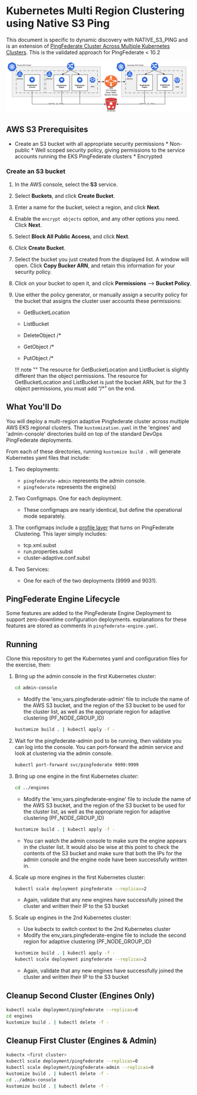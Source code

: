 # Kubernetes Multi Region Clustering using Native S3 Ping

This document is specific to dynamic discovery with  NATIVE_S3_PING and is an extension of [PingFederate Cluster Across Multiple Kubernetes Clusters](./deployK8sPFclusters.md). This is the validated approach for PingFederate < 10.2

![PingFederate AWS MultiRegion Deployment Diagram](../images/pf_aws_overview_diagram.png)

## AWS S3 Prerequisites

* Create an S3 bucket with all appropriate security permissions
      * Non-public
      * Well scoped security policy, giving permissions to the service accounts running the EKS PingFederate clusters
      * Encrypted

### Create an S3 bucket

1. In the AWS console, select the **S3** service.

1. Select **Buckets**, and click **Create Bucket**.

1. Enter a name for the bucket, select a region, and click **Next**.

1. Enable the `encrypt objects` option, and any other options you need. Click **Next**.

1. Select **Block All Public Access**, and click **Next**.

1. Click **Create Bucket**.

1. Select the bucket you just created from the displayed list. A window will open. Click **Copy Bucker ARN**, and retain this information for your security policy.

1. Click on your bucket to open it, and click **Permissions** --> **Bucket Policy**.

1. Use either the policy generator, or manually assign a security policy for the bucket that assigns the cluster user accounts these permissions:

    * GetBucketLocation

    * ListBucket

    * DeleteObject /*

    * GetObject /*

    * PutObject /*

    !!! note ""
        The resource for GetBucketLocation and ListBucket is slightly different than the object permissions.  The resource for GetBucketLocation and ListBucket is just the bucket ARN, but for the 3 object permissions, you must add “/*” on the end.

## What You'll Do

You will deploy a multi-region adaptive Pingfederate cluster across multiple AWS EKS regional clusters.
The `kustomization.yaml` in the 'engines' and 'admin-console' directories build on top of the standard DevOps PingFederate deployments.

From each of these directories, running `kustomize build .`
will generate Kubernetes yaml files that include:

1. Two deployments:
    * `pingfederate-admin` represents the admin console.
    * `pingfederate` represents the engine(s)

1. Two Configmaps. One for each deployment.
    * These configmaps are nearly identical, but define the operational mode separately.

1. The configmaps include a [profile layer](https://github.com/pingidentity/pingidentity-server-profiles/tree/master/pf-k8s-multi-clustering-native-s3-ping) that turns on PingFederate Clustering. This layer simply includes:
    * tcp.xml.subst
    * run.properties.subst
    * cluster-adaptive.conf.subst

1. Two Services:
    * One for each of the two deployments (9999 and 9031).

## PingFederate Engine Lifecycle

Some features are added to the PingFederate Engine Deployment to support zero-downtime configuration deployments. explanations for these features are stored as comments in `pingfederate-engine.yaml`.

## Running

Clone this repository to get the Kubernetes yaml and configuration files for the exercise, then:

1. Bring up the admin console in the first Kubernetes cluster:

      ```sh
      cd admin-console
      ```

      * Modify the 'env_vars.pingfederate-admin' file to include the name of the AWS S3 bucket, and the region of the S3 bucket to be used for the cluster list, as well as the appropriate region for adaptive clustering (PF_NODE_GROUP_ID)

      ```sh
      kustomize build . | kubectl apply -f -
      ```

1. Wait for the pingfederate-admin pod to be running, then validate you can log into the console. You can port-forward the admin service and look at clustering via the admin console.

      ```sh
      kubectl port-forward svc/pingfederate 9999:9999
      ```

1. Bring up one engine in the first Kubernetes cluster:

      ```sh
      cd ../engines
      ```

      * Modify the 'env_vars.pingfederate-engine' file to include the name of the AWS S3 bucket, and the region of the S3 bucket to be used for the cluster list, as well as the appropriate region for   adaptive clustering (PF_NODE_GROUP_ID)

      ```sh
      kustomize build . | kubectl apply -f -
      ```

      * You can watch the admin console to make sure the engine appears in the cluster list.   It would also be wise at this point to check the contents of the S3 bucket and make sure that both the IPs for the admin console and the engine node have been successfully written in.

1. Scale up more engines in the first Kubernetes cluster:

      ```sh
      kubectl scale deployment pingfederate --replicas=2
      ```

      * Again, validate that any new engines have successfully joined the cluster and written their IP to the S3 bucket

1. Scale up engines in the 2nd Kubernetes cluster:
      * Use kubectx to switch context to the 2nd Kubernetes cluster
      * Modify the env_vars.pingfederate-engine file to include the second region for adaptive clustering
     (PF_NODE_GROUP_ID)

      ```sh
      kustomize build . | kubectl apply -f -
      kubectl scale deployment pingfederate --replicas=2
      ```

      * Again, validate that any new engines have successfully joined the cluster and written their IP to the S3 bucket

## Cleanup Second Cluster (Engines Only)

```sh
kubectl scale deployment/pingfederate --replicas=0
cd engines
kustomize build . | kubectl delete -f -
```

## Cleanup First Cluster (Engines & Admin)

```sh
kubectx <first cluster>
kubectl scale deployment/pingfederate --replicas=0
kubectl scale deployment/pingfederate-admin --replicas=0
kustomize build . | kubectl delete -f -
cd ../admin-console
kustomize build . | kubectl delete -f -
```
